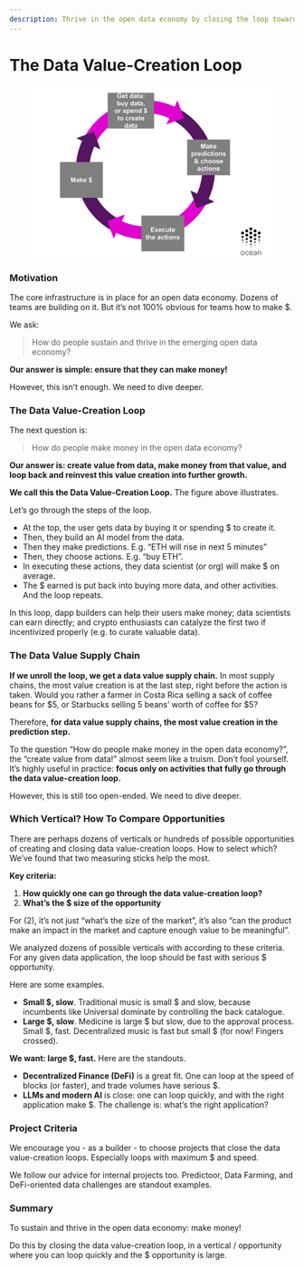 ```yaml
---
description: Thrive in the open data economy by closing the loop towards speed and value
---
```


# The Data Value-Creation Loop

<figure><img src="../.gitbook/assets/data-scientists/data-value-creation-loop.png" alt=""></figure>

### Motivation

The core infrastructure is in place for an open data economy. Dozens of teams are building on it. But it’s not 100% obvious for teams how to make $.

We ask:

> How do people sustain and thrive in the emerging open data economy?

**Our answer is simple: ensure that they can make money!**

However, this isn’t enough. We need to dive deeper.

### The Data Value-Creation Loop

The next question is:

> How do people make money in the open data economy?

**Our answer is: create value from data, make money from that value, and loop back and reinvest this value creation into further growth.**

**We call this the Data Value-Creation Loop.** The figure above illustrates.

Let’s go through the steps of the loop.

- At the top, the user gets data by buying it or spending $ to create it.
- Then, they build an AI model from the data.
- Then they make predictions. E.g. “ETH will rise in next 5 minutes”
- Then, they choose actions. E.g. “buy ETH”.
- In executing these actions, they data scientist (or org) will make $ on average.
- The $ earned is put back into buying more data, and other activities. And the loop repeats.

In this loop, dapp builders can help their users make money; data scientists can earn directly; and crypto enthusiasts can catalyze the first two if incentivized properly (e.g. to curate valuable data).

### The Data Value Supply Chain

**If we unroll the loop, we get a data value supply chain.** In most supply chains, the most value creation is at the last step, right before the action is taken. Would you rather a farmer in Costa Rica selling a sack of coffee beans for $5, or Starbucks selling 5 beans’ worth of coffee for $5?

Therefore, **for data value supply chains, the most value creation in the prediction step.**

To the question “How do people make money in the open data economy?”, the “create value from data!” almost seem like a truism. Don’t fool yourself. It’s highly useful in practice: **focus only on activities that fully go through the data value-creation loop.**

However, this is still too open-ended. We need to dive deeper.

### Which Vertical? How To Compare Opportunities

There are perhaps dozens of verticals or hundreds of possible opportunities of creating and closing data value-creation loops. How to select which? We’ve found that two measuring sticks help the most.

**Key criteria:**

1. **How quickly one can go through the data value-creation loop?**
2. **What’s the $ size of the opportunity**

For (2), it’s not just “what’s the size of the market”, it’s also “can the product make an impact in the market and capture enough value to be meaningful”.

We analyzed dozens of possible verticals with according to these criteria. For any given data application, the loop should be fast with serious $ opportunity.

Here are some examples.

- **Small $, slow**. Traditional music is small $ and slow, because incumbents like Universal dominate by controlling the back catalogue.
- **Large $, slow**. Medicine is large $ but slow, due to the approval process.
Small $, fast. Decentralized music is fast but small $ (for now! Fingers crossed).

**We want: large $, fast.** Here are the standouts.

- **Decentralized Finance (DeFi)** is a great fit. One can loop at the speed of blocks (or faster), and trade volumes have serious $.
- **LLMs and modern AI** is close: one can loop quickly, and with the right application make $. The challenge is: what’s the right application?

### Project Criteria

We encourage you - as a builder - to choose projects that close the data value-creation loops. Especially loops with maximum $ and speed.

We follow our advice for internal projects too. Predictoor, Data Farming, and DeFi-oriented data challenges are standout examples.

### Summary
To sustain and thrive in the open data economy: make money!

Do this by closing the data value-creation loop, in a vertical / opportunity where you can loop quickly and the $ opportunity is large.



